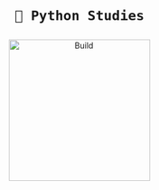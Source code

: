 <h1 align="center">

`🐍 Python Studies`

</h1>

<p align="center">

  <a href="https://bio.link/rayza" target="_blank" rel="noopener noreferrer">
    <img width="250" src="https://firebasestorage.googleapis.com/v0/b/resume-7d906.appspot.com/o/studo.png?alt=media&token=39b202d7-47aa-4a77-8eba-4abd9a1ceb18" alt="Build">
  </a>

</p>
